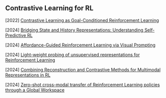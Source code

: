 ## Contrastive Learning for RL

[2022] [Contrastive Learning as Goal-Conditioned Reinforcement Learning](https://arxiv.org/abs/2206.07568)

[2024] [Bridging State and History Representations: Understanding Self-Predictive RL](https://arxiv.org/abs/2401.08898)

[2024] [Affordance-Guided Reinforcement Learning via Visual Prompting](https://arxiv.org/abs/2407.10341)

[2024] [Light-weight probing of unsupervised representations for Reinforcement Learning](https://arxiv.org/abs/2208.12345)

[2024] [Combining Reconstruction and Contrastive Methods for Multimodal Representations in RL](https://openreview.net/pdf?id=WU3fhJw4Jv)

[2024] [Zero-shot cross-modal transfer of Reinforcement Learning policies through a Global Workspace](https://arxiv.org/abs/2403.04588)
